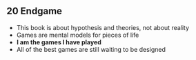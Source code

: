 ## 20 Endgame

* This book is about hypothesis and theories, not about reality
* Games are mental models for pieces of life
* **I am the games I have played**
* All of the best games are still waiting to be designed
